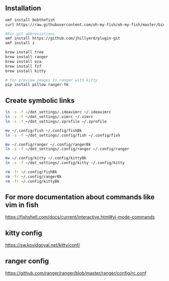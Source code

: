 ## Installation
```bash
omf install bobthefish
curl https://raw.githubusercontent.com/oh-my-fish/oh-my-fish/master/bin/install | fish

#For git abbreviations
omf install https://github.com/jhillyerd/plugin-git
omf install z

brew install tree
brew install ranger
brew install eza
brew install fzf
brew install kitty

# for preview images in ranger with kitty
pip install pillow ranger-fm
```

## Create symbolic links
```bash
ln -s -f ~/dot_settings/.ideavimrc ~/.ideavimrc
ln -s -f ~/dot_settings/.vimrc ~/.vimrc
ln -s -f ~/dot_settings/.zprofile ~/.zprofile

mv ~/.config/fish ~/.config/fishBk
ln -s -f ~/dot_settings/.config/fish ~/.config/fish

mv ~/.config/ranger ~/.config/rangerBk
ln -s -f ~/dot_settings/.config/ranger ~/.config/ranger

mv ~/.config/kitty ~/.config/kittyBk
ln -s -f ~/dot_settings/.config/kitty ~/.config/kitty

rm -fr ~/.config/fishBk
rm -fr ~/.config/rangerBk
rm -fr ~/.config/kittyBk
```

## For more documentation about commands like vim in fish
https://fishshell.com/docs/current/interactive.html#vi-mode-commands

## kitty config
https://sw.kovidgoyal.net/kitty/conf/

## ranger config
https://github.com/ranger/ranger/blob/master/ranger/config/rc.conf
